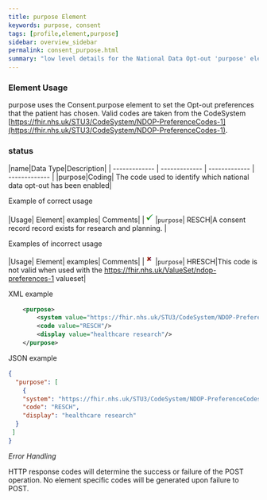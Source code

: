 ```yaml
---
title: purpose Element
keywords: purpose, consent
tags: [profile,element,purpose]
sidebar: overview_sidebar
permalink: consent_purpose.html
summary: "low level details for the National Data Opt-out 'purpose' element"
---
```


### Element Usage ###

purpose uses the Consent.purpose element to set the Opt-out preferences that the patient has chosen. Valid codes are taken from the CodeSystem [https://fhir.nhs.uk/STU3/CodeSystem/NDOP-PreferenceCodes-1](https://fhir.nhs.uk/STU3/CodeSystem/NDOP-PreferenceCodes-1).

### status ###

|name|Data Type|Description|
| ------------- | ------------- | ------------- | ------------- |
|purpose|Coding| The code used to identify which national data opt-out has been enabled|


Example of correct usage

|Usage| Element| examples| Comments|
|![Tick](images/tick.png)|`purpose`| RESCH|A consent record record exists for research and planning. |

Examples of incorrect usage

|Usage| Element| examples| Comments|
|![Cross](images/cross.png)|`purpose`| HRESCH|This code is not valid when used with the https://fhir.nhs.uk/ValueSet/ndop-preferences-1 valueset|


XML example

```xml
    <purpose>
        <system value="https://fhir.nhs.uk/STU3/CodeSystem/NDOP-PreferenceCodes-1"/>
        <code value="RESCH"/>
        <display value="healthcare research"/>
    </purpose>
```

JSON example

```json
{
  "purpose": [
	{
    "system": "https://fhir.nhs.uk/STU3/CodeSystem/NDOP-PreferenceCodes-1",
    "code": "RESCH",
    "display": "healthcare research"
  }
 ]
}
```
*Error Handling*

HTTP response codes will determine the success or failure of the POST operation. No element specific codes will be generated upon failure to POST.





